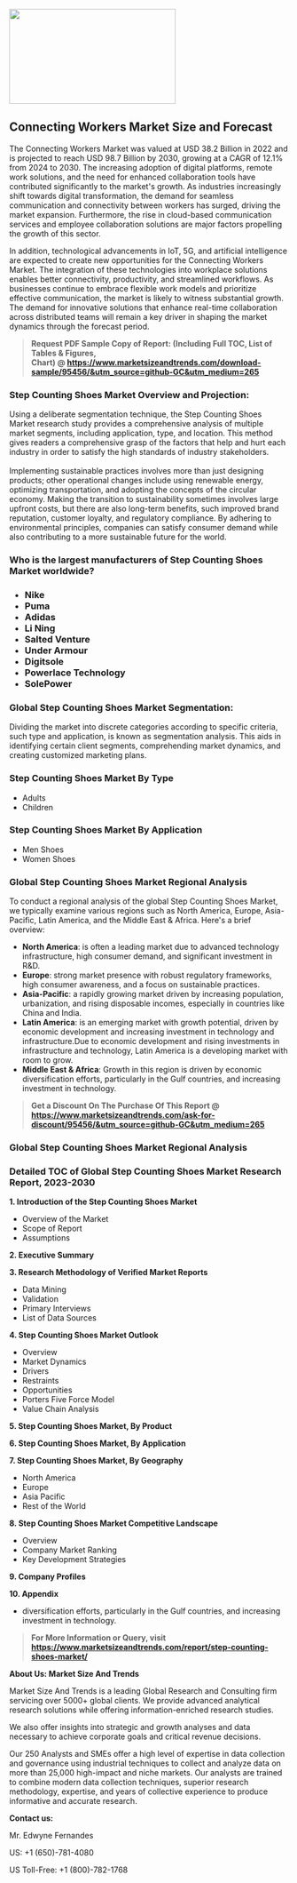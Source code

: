 <p><img class="alignnone size-medium wp-image-20088" src="https://ffe5etoiles.com/wp-content/uploads/2024/12/MST1-300x171.png" alt="" width="300" height="171" /></p><h2>Connecting Workers Market Size and Forecast</h2><p>The Connecting Workers Market was valued at USD 38.2 Billion in 2022 and is projected to reach USD 98.7 Billion by 2030, growing at a CAGR of 12.1% from 2024 to 2030. The increasing adoption of digital platforms, remote work solutions, and the need for enhanced collaboration tools have contributed significantly to the market's growth. As industries increasingly shift towards digital transformation, the demand for seamless communication and connectivity between workers has surged, driving the market expansion. Furthermore, the rise in cloud-based communication services and employee collaboration solutions are major factors propelling the growth of this sector.</p><p>In addition, technological advancements in IoT, 5G, and artificial intelligence are expected to create new opportunities for the Connecting Workers Market. The integration of these technologies into workplace solutions enables better connectivity, productivity, and streamlined workflows. As businesses continue to embrace flexible work models and prioritize effective communication, the market is likely to witness substantial growth. The demand for innovative solutions that enhance real-time collaboration across distributed teams will remain a key driver in shaping the market dynamics through the forecast period.</p></p><blockquote id="" class=""><strong>Request PDF Sample Copy of Report: (Including Full TOC, List of Tables &amp; Figures, Chart)&nbsp;@&nbsp;<strong><a href="https://www.marketsizeandtrends.com/download-sample/95456/&utm_source=github-GC&utm_medium=265" target="_blank">https://www.marketsizeandtrends.com/download-sample/95456/&utm_source=github-GC&utm_medium=265</a></strong></strong></blockquote><h3 id="" class="">Step Counting Shoes Market&nbsp;Overview and Projection:</h3><p id="" class="">Using a deliberate segmentation technique, the Step Counting Shoes Market research study provides a comprehensive analysis of multiple market segments, including application, type, and location. This method gives readers a comprehensive grasp of the factors that help and hurt each industry in order to satisfy the high standards of industry stakeholders. <br /> <br />Implementing sustainable practices involves more than just designing products; other operational changes include using renewable energy, optimizing transportation, and adopting the concepts of the circular economy. Making the transition to sustainability sometimes involves large upfront costs, but there are also long-term benefits, such improved brand reputation, customer loyalty, and regulatory compliance. By adhering to environmental principles, companies can satisfy consumer demand while also contributing to a more sustainable future for the world.</p><h3 id="" class="">Who is the largest manufacturers of&nbsp;Step Counting Shoes Market worldwide?</h3><h3 class=""><p><ul><li>Nike </li><li> Puma </li><li> Adidas </li><li> Li Ning </li><li> Salted Venture </li><li> Under Armour </li><li> Digitsole </li><li> Powerlace Technology </li><li> SolePower</li></ul></p></h3><h3 id="" class="">Global&nbsp;Step Counting Shoes Market Segmentation:</h3><p id="" class="">Dividing the market into discrete categories according to specific criteria, such type and application, is known as segmentation analysis. This aids in identifying certain client segments, comprehending market dynamics, and creating customized marketing plans.</p><h3 id="" class="">Step Counting Shoes Market&nbsp;By Type</h3><p><p><ul><li>Adults</li><li> Children</p></li></ul></p></p><h3 id="" class="">Step Counting Shoes Market&nbsp;By Application</h3><p class=""><p><ul><li>Men Shoes</li><li> Women Shoes</li></ul></p></p><h3 id="" class="">Global Step Counting Shoes Market Regional Analysis</h3><p id="" class="">To conduct a regional analysis of the global Step Counting Shoes Market, we typically examine various regions such as North America, Europe, Asia-Pacific, Latin America, and the Middle East &amp; Africa. Here's a brief overview:</p><ul><li><strong>North America</strong>: is often a leading market due to advanced technology infrastructure, high consumer demand, and significant investment in R&amp;D.</li><li><strong>Europe</strong>: strong market presence with robust regulatory frameworks, high consumer awareness, and a focus on sustainable practices.</li><li><strong>Asia-Pacific</strong>: a rapidly growing market driven by increasing population, urbanization, and rising disposable incomes, especially in countries like China and India.</li><li><strong>Latin America</strong>: is an emerging market with growth potential, driven by economic development and increasing investment in technology and infrastructure.Due to economic development and rising investments in infrastructure and technology, Latin America is a developing market with room to grow.</li><li><strong>Middle East &amp; Africa</strong>: Growth in this region is driven by economic diversification efforts, particularly in the Gulf countries, and increasing investment in technology.</li></ul><blockquote id="" class=""><strong>Get a Discount On The Purchase Of This Report @ <strong><a href="https://www.marketsizeandtrends.com/ask-for-discount/95456/&utm_source=github-GC&utm_medium=265" target="_blank">https://www.marketsizeandtrends.com/ask-for-discount/95456/&utm_source=github-GC&utm_medium=265</a></strong></strong></blockquote><h3 id="" class="">Global Step Counting Shoes Market Regional Analysis</h3><h3 id="" class="">Detailed TOC of Global Step Counting Shoes Market Research Report, 2023-2030</h3><p id="" class=""><strong>1. Introduction of the Step Counting Shoes Market</strong></p><ul><li>Overview of the Market</li><li>Scope of Report</li><li>Assumptions</li></ul><p id="" class=""><strong>2. Executive Summary</strong></p><p id="" class=""><strong>3. Research Methodology of Verified Market Reports</strong></p><ul><li>Data Mining</li><li>Validation</li><li>Primary Interviews</li><li>List of Data Sources</li></ul><p id="" class=""><strong>4. Step Counting Shoes Market Outlook</strong></p><ul><li>Overview</li><li>Market Dynamics</li><li>Drivers</li><li>Restraints</li><li>Opportunities</li><li>Porters Five Force Model</li><li>Value Chain Analysis</li></ul><p id="" class=""><strong>5. Step Counting Shoes Market, By Product</strong></p><p id="" class=""><strong>6. Step Counting Shoes Market, By Application</strong></p><p id="" class=""><strong>7. Step Counting Shoes Market, By Geography</strong></p><ul><li>North America</li><li>Europe</li><li>Asia Pacific</li><li>Rest of the World</li></ul><p id="" class=""><strong>8. Step Counting Shoes Market Competitive Landscape</strong></p><ul><li>Overview</li><li>Company Market Ranking</li><li>Key Development Strategies</li></ul><p id="" class=""><strong>9. Company Profiles</strong></p><p id="" class=""><strong>10. Appendix</strong></p><ul><li>diversification efforts, particularly in the Gulf countries, and increasing investment in technology.</li></ul><blockquote id="" class=""><strong>For More Information or Query, visit <strong><strong><a href="https://www.marketsizeandtrends.com/report/step-counting-shoes-market/" target="_blank">https://www.marketsizeandtrends.com/report/step-counting-shoes-market/</a></strong></strong></strong></blockquote><p id="" class=""><strong>About Us: Market Size And Trends</strong></p><p id="" class="">Market Size And Trends is a leading Global Research and Consulting firm servicing over 5000+ global clients. We provide advanced analytical research solutions while offering information-enriched research studies.</p><p id="" class="">We also offer insights into strategic and growth analyses and data necessary to achieve corporate goals and critical revenue decisions.</p><p id="" class="">Our 250 Analysts and SMEs offer a high level of expertise in data collection and governance using industrial techniques to collect and analyze data on more than 25,000 high-impact and niche markets. Our analysts are trained to combine modern data collection techniques, superior research methodology, expertise, and years of collective experience to produce informative and accurate research.</p><p id="" class=""><strong>Contact us:</strong></p><p id="" class="">Mr. Edwyne Fernandes</p><p id="" class="">US: +1 (650)-781-4080</p><p id="" class="">US Toll-Free: +1 (800)-782-1768</p>
